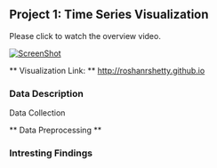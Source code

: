 ## Project 1: Time Series Visualization 


Please click to watch the overview video.

[![ScreenShot](http://roshanrshetty.github.io/Project1/Project1.PNG)](http://roshanrshetty.github.io/Project1/Project1.mp4)

** Visualization Link: ** http://roshanrshetty.github.io

### Data Description

Data Collection 

** Data Preprocessing **

### Intresting Findings




